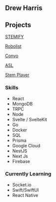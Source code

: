 ## Drew Harris

## Projects

[STEMIFY](stemify2.net)

[Robolist](robolist.net)

[Convo](convo.drewh.net)

[ASL](asl.drewh.net)

[Stem Player](https://chrome.google.com/webstore/detail/stem-player-album-upload/iedjpcecgmldlnkbojiocmdaedhepbpn?hl=en&authuser=1)

### Skills
* React
* MongoDB
* TRPC
* Node
* Svelte / SvelteKit
* Go
* Docker
* SQL
* Prisma
* Google Cloud
* NestJS
* Next Js
* Firebase


### Currently Learning
 * Socket.io
 * Swift/SwiftUI
 * React Native
